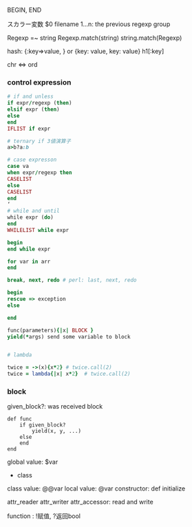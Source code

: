 
BEGIN, END

スカラー変数
$0 filename
$1...$n: the previous regexp group

Regexp =~ string
Regexp.match(string)
string.match(Regexp)


hash: {:key=>value, } or {key: value, key: value}
h1[:key]

chr ⇔ ord

### control expression
``` ruby
# if and unless
if expr/regexp (then)
elsif expr (then)
else
end
IFLIST if expr

# ternary if 3値演算子
a>b?a:b

# case expresson
case va
when expr/regexp then
CASELIST
else
CASELIST
end
‘
# while and until
while expr (do)
end
WHILELIST while expr

begin
end while expr

for var in arr
end

break, next, redo # perl: last, next, redo

begin
rescue => exception
else

end

func(parameters){|x| BLOCK }
yield(*args) send some variable to block


# lambda

twice = ->(x){x*2} # twice.call(2)
twice = lambda{|x| x*2}  # twice.call(2)
```

### block
given_block?: was received block
```
def func
	if given_block?
		yield(x, y, ...)
	else
	end
end
```

global value: $var

- class

class value: @@var
local value: @var
constructor: def initialize

attr_reader
attr_writer
attr_accessor: read and write

function : !赋值, ?返回bool













